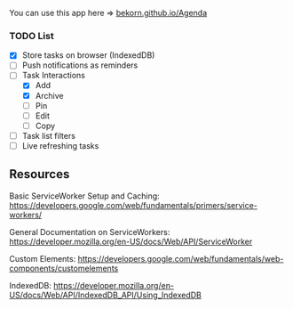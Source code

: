 You can use this app here => [bekorn.github.io/Agenda](https://bekorn.github.io/Agenda/)

### TODO List
- [x] Store tasks on browser (IndexedDB)
- [ ] Push notifications as reminders
- [ ] Task Interactions
  - [x] Add
  - [x] Archive
  - [ ] Pin
  - [ ] Edit
  - [ ] Copy
- [ ] Task list filters
- [ ] Live refreshing tasks

## Resources

Basic ServiceWorker Setup and Caching:
https://developers.google.com/web/fundamentals/primers/service-workers/

General Documentation on ServiceWorkers:
https://developer.mozilla.org/en-US/docs/Web/API/ServiceWorker

Custom Elements:
https://developers.google.com/web/fundamentals/web-components/customelements

IndexedDB:
https://developer.mozilla.org/en-US/docs/Web/API/IndexedDB_API/Using_IndexedDB
